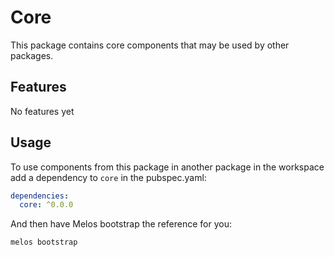 # Core

This package contains core components that may be used by other packages.

## Features

No features yet

## Usage

To use components from this package in another package in the workspace add a dependency to `core` in the pubspec.yaml:
```yaml
dependencies:
  core: ^0.0.0
```
And then have Melos bootstrap the reference for you:
```bash
melos bootstrap
```